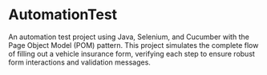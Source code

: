 # AutomationTest
An automation test project using Java, Selenium, and Cucumber with the Page Object Model (POM) pattern. This project simulates the complete flow of filling out a vehicle insurance form, verifying each step to ensure robust form interactions and validation messages.

